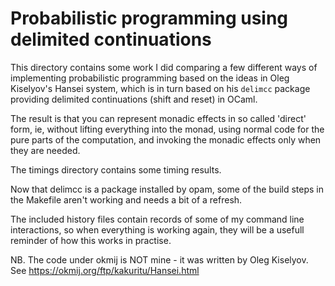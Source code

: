 # Probabilistic programming using delimited continuations

This directory contains some work I did comparing a few different ways
of implementing probabilistic programming based on the ideas in Oleg Kiselyov's
Hansei system, which is in turn based on his `delimcc` package providing
delimited continuations (shift and reset) in OCaml.

The result is that you can represent monadic effects in so called 'direct'
form, ie, without lifting everything into the monad, using normal code
for the pure parts of the computation, and invoking the monadic effects
only when they are needed.

The timings directory contains some timing results.

Now that delimcc is a package installed by opam, some of the build steps
in the Makefile aren't working and needs a bit of a refresh.

The included history files contain records of some of my command line
interactions, so when everything is working again, they will be a usefull
reminder of how this works in practise.

NB. The code under okmij is NOT mine - it was written by Oleg Kiselyov.
See https://okmij.org/ftp/kakuritu/Hansei.html 
